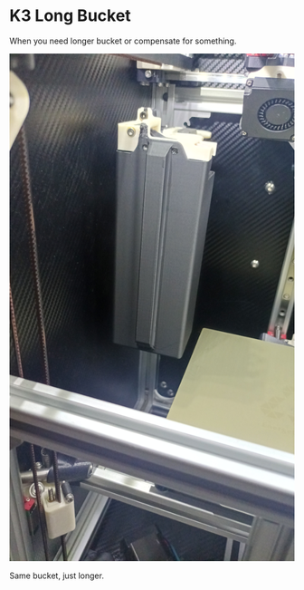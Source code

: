 # K3 Long Bucket

When you need longer bucket or compensate for something.

![picture](Images/bucket.jpg)

Same bucket, just longer.